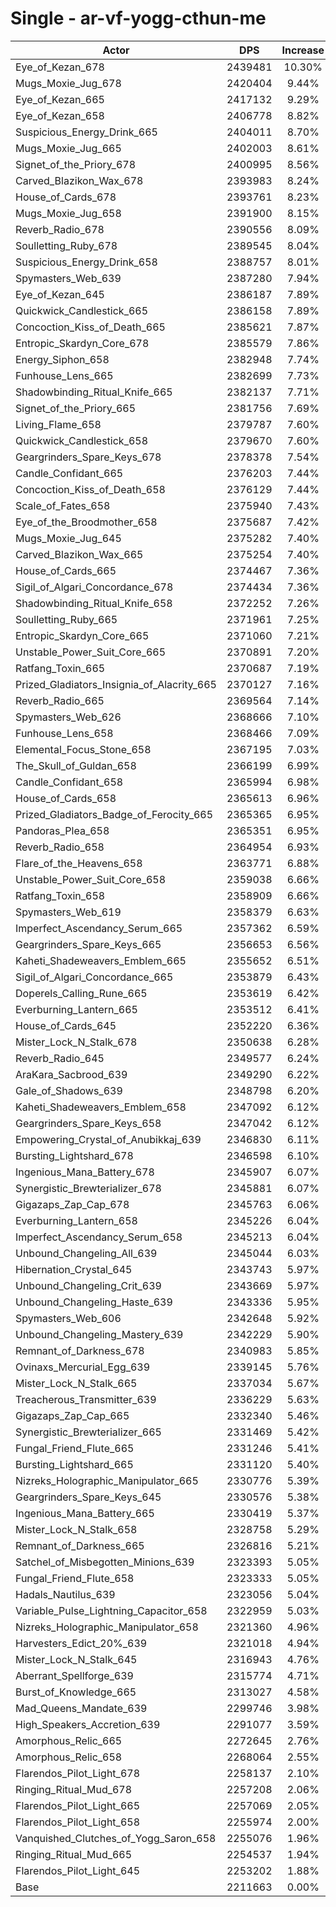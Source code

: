 # Single - ar-vf-yogg-cthun-me
| Actor | DPS | Increase |
|---|:---:|:---:|
|Eye_of_Kezan_678|2439481|10.30%|
|Mugs_Moxie_Jug_678|2420404|9.44%|
|Eye_of_Kezan_665|2417132|9.29%|
|Eye_of_Kezan_658|2406778|8.82%|
|Suspicious_Energy_Drink_665|2404011|8.70%|
|Mugs_Moxie_Jug_665|2402003|8.61%|
|Signet_of_the_Priory_678|2400995|8.56%|
|Carved_Blazikon_Wax_678|2393983|8.24%|
|House_of_Cards_678|2393761|8.23%|
|Mugs_Moxie_Jug_658|2391900|8.15%|
|Reverb_Radio_678|2390556|8.09%|
|Soulletting_Ruby_678|2389545|8.04%|
|Suspicious_Energy_Drink_658|2388757|8.01%|
|Spymasters_Web_639|2387280|7.94%|
|Eye_of_Kezan_645|2386187|7.89%|
|Quickwick_Candlestick_665|2386158|7.89%|
|Concoction_Kiss_of_Death_665|2385621|7.87%|
|Entropic_Skardyn_Core_678|2385579|7.86%|
|Energy_Siphon_658|2382948|7.74%|
|Funhouse_Lens_665|2382699|7.73%|
|Shadowbinding_Ritual_Knife_665|2382137|7.71%|
|Signet_of_the_Priory_665|2381756|7.69%|
|Living_Flame_658|2379787|7.60%|
|Quickwick_Candlestick_658|2379670|7.60%|
|Geargrinders_Spare_Keys_678|2378378|7.54%|
|Candle_Confidant_665|2376203|7.44%|
|Concoction_Kiss_of_Death_658|2376129|7.44%|
|Scale_of_Fates_658|2375940|7.43%|
|Eye_of_the_Broodmother_658|2375687|7.42%|
|Mugs_Moxie_Jug_645|2375282|7.40%|
|Carved_Blazikon_Wax_665|2375254|7.40%|
|House_of_Cards_665|2374467|7.36%|
|Sigil_of_Algari_Concordance_678|2374434|7.36%|
|Shadowbinding_Ritual_Knife_658|2372252|7.26%|
|Soulletting_Ruby_665|2371961|7.25%|
|Entropic_Skardyn_Core_665|2371060|7.21%|
|Unstable_Power_Suit_Core_665|2370891|7.20%|
|Ratfang_Toxin_665|2370687|7.19%|
|Prized_Gladiators_Insignia_of_Alacrity_665|2370127|7.16%|
|Reverb_Radio_665|2369564|7.14%|
|Spymasters_Web_626|2368666|7.10%|
|Funhouse_Lens_658|2368466|7.09%|
|Elemental_Focus_Stone_658|2367195|7.03%|
|The_Skull_of_Guldan_658|2366199|6.99%|
|Candle_Confidant_658|2365994|6.98%|
|House_of_Cards_658|2365613|6.96%|
|Prized_Gladiators_Badge_of_Ferocity_665|2365365|6.95%|
|Pandoras_Plea_658|2365351|6.95%|
|Reverb_Radio_658|2364954|6.93%|
|Flare_of_the_Heavens_658|2363771|6.88%|
|Unstable_Power_Suit_Core_658|2359038|6.66%|
|Ratfang_Toxin_658|2358909|6.66%|
|Spymasters_Web_619|2358379|6.63%|
|Imperfect_Ascendancy_Serum_665|2357362|6.59%|
|Geargrinders_Spare_Keys_665|2356653|6.56%|
|Kaheti_Shadeweavers_Emblem_665|2355652|6.51%|
|Sigil_of_Algari_Concordance_665|2353879|6.43%|
|Doperels_Calling_Rune_665|2353619|6.42%|
|Everburning_Lantern_665|2353512|6.41%|
|House_of_Cards_645|2352220|6.36%|
|Mister_Lock_N_Stalk_678|2350638|6.28%|
|Reverb_Radio_645|2349577|6.24%|
|AraKara_Sacbrood_639|2349290|6.22%|
|Gale_of_Shadows_639|2348798|6.20%|
|Kaheti_Shadeweavers_Emblem_658|2347092|6.12%|
|Geargrinders_Spare_Keys_658|2347042|6.12%|
|Empowering_Crystal_of_Anubikkaj_639|2346830|6.11%|
|Bursting_Lightshard_678|2346598|6.10%|
|Ingenious_Mana_Battery_678|2345907|6.07%|
|Synergistic_Brewterializer_678|2345881|6.07%|
|Gigazaps_Zap_Cap_678|2345763|6.06%|
|Everburning_Lantern_658|2345226|6.04%|
|Imperfect_Ascendancy_Serum_658|2345213|6.04%|
|Unbound_Changeling_All_639|2345044|6.03%|
|Hibernation_Crystal_645|2343743|5.97%|
|Unbound_Changeling_Crit_639|2343669|5.97%|
|Unbound_Changeling_Haste_639|2343336|5.95%|
|Spymasters_Web_606|2342648|5.92%|
|Unbound_Changeling_Mastery_639|2342229|5.90%|
|Remnant_of_Darkness_678|2340983|5.85%|
|Ovinaxs_Mercurial_Egg_639|2339145|5.76%|
|Mister_Lock_N_Stalk_665|2337034|5.67%|
|Treacherous_Transmitter_639|2336229|5.63%|
|Gigazaps_Zap_Cap_665|2332340|5.46%|
|Synergistic_Brewterializer_665|2331469|5.42%|
|Fungal_Friend_Flute_665|2331246|5.41%|
|Bursting_Lightshard_665|2331120|5.40%|
|Nizreks_Holographic_Manipulator_665|2330776|5.39%|
|Geargrinders_Spare_Keys_645|2330576|5.38%|
|Ingenious_Mana_Battery_665|2330419|5.37%|
|Mister_Lock_N_Stalk_658|2328758|5.29%|
|Remnant_of_Darkness_665|2326816|5.21%|
|Satchel_of_Misbegotten_Minions_639|2323393|5.05%|
|Fungal_Friend_Flute_658|2323333|5.05%|
|Hadals_Nautilus_639|2323056|5.04%|
|Variable_Pulse_Lightning_Capacitor_658|2322959|5.03%|
|Nizreks_Holographic_Manipulator_658|2321360|4.96%|
|Harvesters_Edict_20%_639|2321018|4.94%|
|Mister_Lock_N_Stalk_645|2316943|4.76%|
|Aberrant_Spellforge_639|2315774|4.71%|
|Burst_of_Knowledge_665|2313027|4.58%|
|Mad_Queens_Mandate_639|2299746|3.98%|
|High_Speakers_Accretion_639|2291077|3.59%|
|Amorphous_Relic_665|2272645|2.76%|
|Amorphous_Relic_658|2268064|2.55%|
|Flarendos_Pilot_Light_678|2258137|2.10%|
|Ringing_Ritual_Mud_678|2257208|2.06%|
|Flarendos_Pilot_Light_665|2257069|2.05%|
|Flarendos_Pilot_Light_658|2255974|2.00%|
|Vanquished_Clutches_of_Yogg_Saron_658|2255076|1.96%|
|Ringing_Ritual_Mud_665|2254537|1.94%|
|Flarendos_Pilot_Light_645|2253202|1.88%|
|Base|2211663|0.00%|
